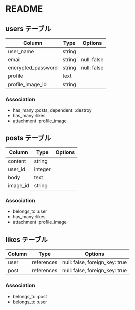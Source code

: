 # README

## users テーブル

| Column             | Type   | Options     |
| ------------------ | ------ | ----------- |
| user_name          | string |             |
| email              | string | null: false |
| encrypted_password | string | null: false |
| profile            | text   |             |
| profile_image_id   | string |             |

### Association

- has_many :posts, dependent: :destroy
- has_many :likes
- attachment :profile_image

## posts テーブル

| Column  | Type       | Options    |
| ------- | ---------- | ---------- |
| content | string     |            |
| user_id | integer    |            |
| body    | text       |            |
| image_id| string     |            |

### Association

- belongs_to :user
- has_many   :likes
- attachment :profile_image

## likes テーブル

| Column  | Type       | Options                        |
| ------- | ---------- | ------------------------------ |
| user    | references | null: false, foreign_key: true |
| post    | references | null: false, foreign_key: true |

### Association

- belongs_to :post
- belongs_to :user


